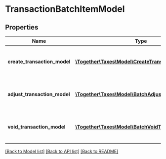 # TransactionBatchItemModel

## Properties
Name | Type | Description | Notes
------------ | ------------- | ------------- | -------------
**create_transaction_model** | [**\Together\Taxes\Model\CreateTransactionModel**](CreateTransactionModel.md) | Represents a transaction to be created. | [optional] 
**adjust_transaction_model** | [**\Together\Taxes\Model\BatchAdjustTransactionModel**](BatchAdjustTransactionModel.md) | Represents an existing transaction to be adjusted. | [optional] 
**void_transaction_model** | [**\Together\Taxes\Model\BatchVoidTransactionModel**](BatchVoidTransactionModel.md) | Represents an existing transaction to be voided. | [optional] 

[[Back to Model list]](../README.md#documentation-for-models) [[Back to API list]](../README.md#documentation-for-api-endpoints) [[Back to README]](../README.md)


